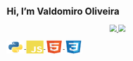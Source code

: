 ## Hi, I’m Valdomiro Oliveira
<div align="center">
  <a href="https://github.com/srvaldomirooliveira">
  <img height="180em" src="https://github-readme-stats.vercel.app/api?username=srvaldomirooliveira&show_icons=true&theme=dracula&include_all_commits=true&count_private=true"/>
  <img height="180em" src="https://github-readme-stats.vercel.app/api/top-langs/?username=srvaldomirooliveira&layout=compact&langs_count=7&theme=dark"/>
</div>
<div style="display: inline_block"><br>
  <img align="center" alt="srvaldomirooliveira-Python" height="30" width="40" src="https://raw.githubusercontent.com/devicons/devicon/master/icons/python/python-original.svg">
  <img align="center" alt="srvaldomirooliveira-Js" height="30" width="40" src="https://raw.githubusercontent.com/devicons/devicon/master/icons/javascript/javascript-plain.svg">
  <img align="center" alt="srvaldomirooliveira-HTML" height="30" width="40" src="https://raw.githubusercontent.com/devicons/devicon/master/icons/html5/html5-original.svg">
  <img align="center" alt="srvaldomirooliveira-CSS" height="30" width="40" src="https://raw.githubusercontent.com/devicons/devicon/master/icons/css3/css3-original.svg">
</div>